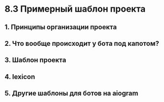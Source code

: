 # 8.3 Примерный шаблон проекта


## 1. Принципы организации проекта
## 2. Что вообще происходит у бота под капотом?
## 3. Шаблон проекта
## 4. lexicon
## 5. Другие шаблоны для ботов на aiogram

